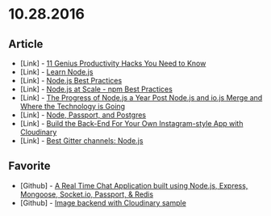 # 10.28.2016

## Article

- \[Link\] - [11 Genius Productivity Hacks You Need to Know](https://medium.com/marketing-and-entrepreneurship/11-genius-productivity-hacks-you-need-to-know-6844913c2613#.zfn7uvbt5)
- \[Link\] - [Learn Node.js](https://hyperdev.wpengine.com/help/learn-node-js-free-beginner-course/)
- \[Link\] - [Node.js Best Practices](https://www.codementor.io/nodejs/tutorial/nodejs-best-practices)
- \[Link\] - [Node.js at Scale - npm Best Practices](https://blog.risingstack.com/nodejs-at-scale-npm-best-practices/)
- \[Link\] - [The Progress of Node.js a Year Post Node.js and io.js Merge and Where the Technology is Going](https://medium.com/@nodejs/the-progress-of-node-js-a-year-post-node-js-and-io-js-merge-and-where-the-technology-is-going-f168ce9ec8ee#.tn78jdfi9)
- \[Link\] - [Node, Passport, and Postgres](http://mherman.org/blog/2016/09/25/node-passport-and-postgres/)
- \[Link\] - [Build the Back-End For Your Own Instagram-style App with Cloudinary](https://scotch.io/bar-talk/build-the-back-end-for-your-own-instagram-style-app-with-cloudinary)
- \[Link\] - [Best Gitter channels: Node.js](https://medium.freecodecamp.com/best-gitter-channels-on-node-js-6838bb1ae68c#.btt172pvp)


## Favorite

- \[Github\] - [A Real Time Chat Application built using Node.js, Express, Mongoose, Socket.io, Passport, & Redis](https://github.com/OmarElGabry/chat.io)
- \[Github\] - [Image backend with Cloudinary sample](https://github.com/scotch-io/node-cloudinary-instagram)
